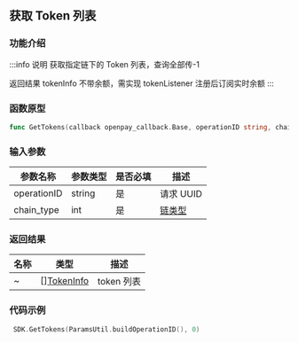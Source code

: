 ## 获取 Token 列表

### 功能介绍

:::info 说明
获取指定链下的 Token 列表，查询全部传-1

返回结果 tokenInfo 不带余额，需实现 tokenListener 注册后订阅实时余额
:::

### 函数原型

```go showLineNumbers
func GetTokens(callback openpay_callback.Base, operationID string, chainType int)
```

### 输入参数

| 参数名称    | 参数类型 | 是否必填 | 描述                                |
| ----------- | -------- | -------- | ----------------------------------- |
| operationID | string   | 是       | 请求 UUID                           |
| chain_type  | int      | 是       | [链类型](/common/enum.md#chaintype) |

### 返回结果

| 名称 | 类型                                       | 描述       |
| ---- | ------------------------------------------ | ---------- |
| ~    | [][TokenInfo](/common/entity.md#tokeninfo) | token 列表 |

### 代码示例

```go showLineNumbers
 SDK.GetTokens(ParamsUtil.buildOperationID(), 0)
```
